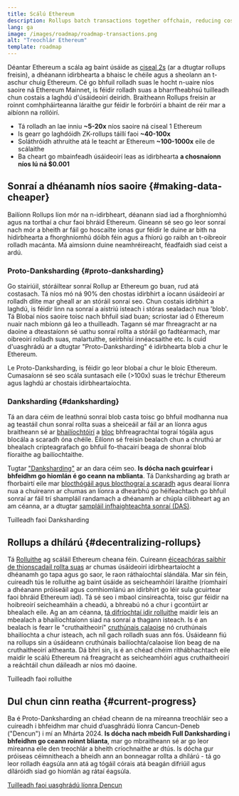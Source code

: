 ```yaml
---
title: Scálú Ethereum
description: Rollups batch transactions together offchain, reducing costs for the user. Mar sin féin, tá an chaoi a n-úsáideann rolladh sonraí faoi láthair ró-chostasach, rud a chuireann srian le cé chomh saor agus is féidir idirbhearta a bheith. Réitíonn Proto-Danksharding é seo.
lang: ga
image: /images/roadmap/roadmap-transactions.png
alt: "Treochlár Ethereum"
template: roadmap
---
```


Déantar Ethereum a scála ag baint úsáide as [ciseal 2s](/layer-2/#rollups) (ar a dtugtar rollups freisin), a dhéanann idirbhearta a bhaisc le chéile agus a sheolann an t-aschur chuig Ethereum. Cé go bhfuil rolladh suas le hocht n-uaire níos saoire ná Ethereum Mainnet, is féidir rolladh suas a bharrfheabhsú tuilleadh chun costais a laghdú d'úsáideoirí deiridh. Braitheann Rollups freisin ar roinnt comhpháirteanna láraithe gur féidir le forbróirí a bhaint de réir mar a aibíonn na rollóirí.

<InfoBanner mb={8} title="Costais idirbhirt">
  <ul style={{ marginBottom: 0 }}>
    <li>Tá rolladh an lae inniu <strong>~5-20x</strong> níos saoire ná ciseal 1 Ethereum</li>
    <li>Is gearr go laghdóidh ZK-rollups táillí faoi <strong>~40-100x</strong></li>
    <li>Soláthróidh athruithe atá le teacht ar Ethereum <strong>~100-1000x</strong> eile de scálaithe</li>
    <li style={{ marginBottom: 0 }}>Ba cheart go mbainfeadh úsáideoirí leas as idirbhearta <strong>a chosnaíonn níos lú ná $0.001</strong></li>
  </ul>
</InfoBanner>

## Sonraí a dhéanamh níos saoire {#making-data-cheaper}

Bailíonn Rollups líon mór na n-idirbheart, déanann siad iad a fhorghníomhú agus na torthaí a chur faoi bhráid Ethereum. Gineann sé seo go leor sonraí nach mór a bheith ar fáil go hoscailte ionas gur féidir le duine ar bith na hidirbhearta a fhorghníomhú dóibh féin agus a fhíorú go raibh an t-oibreoir rolladh macánta. Má aimsíonn duine neamhréireacht, féadfaidh siad ceist a ardú.

### Proto-Danksharding {#proto-danksharding}

Go stairiúil, stóráiltear sonraí Rollup ar Ethereum go buan, rud atá costasach. Tá níos mó ná 90% den chostas idirbhirt a íocann úsáideoirí ar rolladh dlite mar gheall ar an stóráil sonraí seo. Chun costais idirbhirt a laghdú, is féidir linn na sonraí a aistriú isteach i stóras sealadach nua 'blob'. Tá Blobaí níos saoire toisc nach bhfuil siad buan; scriostar iad ó Ethereum nuair nach mbíonn gá leo a thuilleadh. Tagann sé mar fhreagracht ar na daoine a dteastaíonn sé uathu sonraí rollta a stóráil go fadtéarmach, mar oibreoirí rolladh suas, malartuithe, seirbhísí innéacsaithe etc. Is cuid d'uasghrádú ar a dtugtar "Proto-Danksharding" é idirbhearta blob a chur le Ethereum.

Le Proto-Danksharding, is féidir go leor blobaí a chur le bloic Ethereum. Cumasaíonn sé seo scála suntasach eile (>100x) suas le tréchur Ethereum agus laghdú ar chostais idirbheartaíochta.

### Danksharding {#danksharding}

Tá an dara céim de leathnú sonraí blob casta toisc go bhfuil modhanna nua ag teastáil chun sonraí rollta suas a sheiceáil ar fáil ar an líonra agus braitheann sé ar [bhailíochtóirí](/glossary/#validator) a [bloc](/glossary/#block) bhfreagrachtaí tograí tógála agus blocála a scaradh óna chéile. Éilíonn sé freisin bealach chun a chruthú ar bhealach cripteagrafach go bhfuil fo-thacairí beaga de shonraí blob fíoraithe ag bailíochtaithe.

Tugtar ["Danksharding"](/roadmap/danksharding/) ar an dara céim seo. **Is dócha nach gcuirfear i bhfeidhm go hiomlán é go ceann na mblianta**. Tá Danksharding ag brath ar fhorbairtí eile mar [blocthógáil agus blocthograí a scaradh](/roadmap/pbs) agus dearaí líonra nua a chuireann ar chumas an líonra a dhearbhú go héifeachtach go bhfuil sonraí ar fáil trí shampláil randamach a dhéanamh ar chúpla cilibheart ag an am céanna, ar a dtugtar [sampláil infhaighteachta sonraí (DAS)](/developers/docs/data-availability).

<ButtonLink variant="outline-color" href="/roadmap/danksharding/">Tuilleadh faoi Danksharding</ButtonLink>

## Rollups a dhílárú {#decentralizing-rollups}

Tá [Rolluithe](/layer-2) ag scáláil Ethereum cheana féin. Cuireann [éiceachóras saibhir de thionscadail rollta suas](https://l2beat.com/scaling/tvl) ar chumas úsáideoirí idirbheartaíocht a dhéanamh go tapa agus go saor, le raon ráthaíochtaí slándála. Mar sin féin, cuireadh tús le rolluithe ag baint úsáide as seicheamhóirí láraithe (ríomhairí a dhéanann próiseáil agus comhiomlánú an idirbhirt go léir sula gcuirtear faoi bhráid Ethereum iad). Tá sé seo i mbaol cinsireachta, toisc gur féidir na hoibreoirí seicheamháin a cheadú, a bhreabú nó a chur i gcontúirt ar bhealach eile. Ag an am céanna, [tá difríochtaí idir rolluithe](https://l2beat.com) maidir leis an mbealach a bhailíochtaíonn siad na sonraí a thagann isteach. Is é an bealach is fearr le "cruthaitheoirí" [cruthúnais calaoise](/glossary/#fraud-proof) nó cruthúnais bhailíochta a chur isteach, ach níl gach rolladh suas ann fós. Úsáideann fiú na rollups sin a úsáideann cruthúnais bailíochta/calaoise líon beag de na cruthaitheoirí aitheanta. Dá bhrí sin, is é an chéad chéim ríthábhachtach eile maidir le scálú Ethereum ná freagracht as seicheamhóirí agus cruthaitheoirí a reáchtáil chun dáileadh ar níos mó daoine.

<ButtonLink variant="outline-color" href="/developers/docs/scaling/">Tuilleadh faoi rolluithe</ButtonLink>

## Dul chun cinn reatha {#current-progress}

Ba é Proto-Danksharding an chéad cheann de na míreanna treochláir seo a cuireadh i bhfeidhm mar chuid d’uasghrádú líonra Cancun-Deneb ("Dencun") i mí an Mhárta 2024. **Is dócha nach mbeidh Full Danksharding i bhfeidhm go ceann roinnt blianta**, mar go mbraitheann sé ar go leor míreanna eile den treochlár a bheith críochnaithe ar dtús. Is dócha gur próiseas céimnitheach a bheidh ann an bonneagar rollta a dhílárú - tá go leor rolladh éagsúla ann atá ag tógáil córais atá beagán difriúil agus díláróidh siad go hiomlán ag rátaí éagsúla.

[Tuilleadh faoi uasghrádú líonra Dencun](/roadmap/dencun/)

<QuizWidget quizKey="scaling" />

